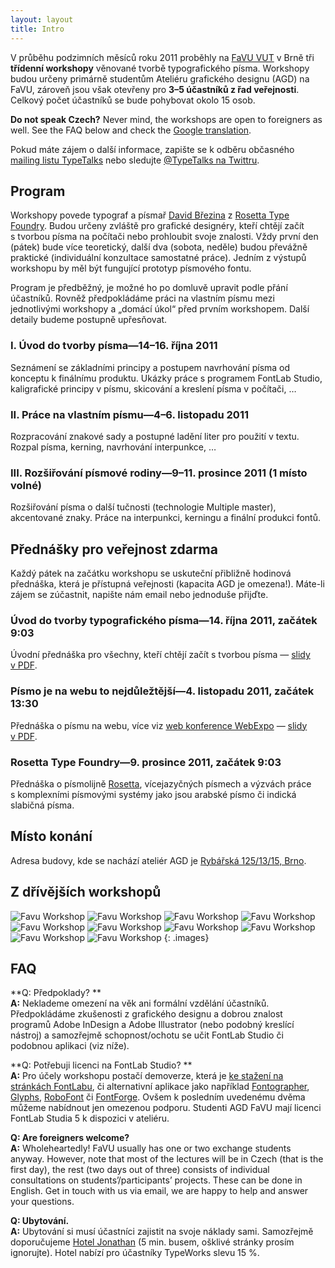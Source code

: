 ```yaml
---
layout: layout
title: Intro
---
```


V průběhu podzimních měsíců roku 2011 proběhly na [FaVU VUT](http://www.ffa.vutbr.cz/) v Brně tři **třídenní workshopy** věnované tvorbě typografického písma. Workshopy budou určeny primárně studentům Ateliéru grafického designu (AGD) na FaVU, zároveň jsou však otevřeny pro **3–5 účastníků z řad veřejnosti**. Celkový počet účastníků se bude pohybovat okolo 15 osob.

**Do not speak Czech?** Never mind, the workshops are open to foreigners as well. See the FAQ below and check the [Google translation](http://translate.google.com/translate?js=n&prev=_t&hl=cs&ie=UTF-8&layout=2&eotf=1&sl=cs&tl=en&u=http%3A%2F%2Ftypeworks.org&act=url).

Pokud máte zájem o další informace, zapište se k odběru občasného [mailing listu TypeTalks](http://typetalks.org/Subscribe.html) nebo sledujte [@TypeTalks na Twittru](http://twitter.com/typetalks).

## Program

Workshopy povede typograf a písmař [David Březina](http://davi.cz) z [Rosetta Type Foundry](http://rosettatype.com). Budou určeny zvláště pro grafické designéry, kteří chtějí začít s tvorbou písma na počítači nebo prohloubit svoje znalosti. Vždy první den (pátek) bude více teoretický, další dva (sobota, neděle) budou převážně praktické (individuální konzultace samostatné práce). Jedním z výstupů workshopu by měl být fungující prototyp písmového fontu.

Program je předběžný, je možné ho po domluvě upravit podle přání účastníků. Rovněž předpokládáme práci na vlastním písmu mezi jednotlivými workshopy a „domácí úkol“ před prvním workshopem. Další detaily budeme postupně upřesňovat.

### I. Úvod do tvorby písma—14–16. října 2011

Seznámení se základními principy a postupem navrhování písma od konceptu k finálnímu produktu. Ukázky práce s programem FontLab Studio, kaligrafické principy v písmu, skicování a kreslení písma v počítači, …

### II. Práce na vlastním písmu—4–6. listopadu 2011

Rozpracování znakové sady a postupné ladění liter pro použití v textu. Rozpal písma, kerning, navrhování interpunkce, …

### III. Rozšiřování písmové rodiny—9–11. prosince 2011 (1 místo volné)

Rozšiřování písma o další tučnosti (technologie Multiple master), akcentované znaky. Práce na interpunkci, kerningu a finální produkci fontů.

## Přednášky pro veřejnost zdarma

Každý pátek na začátku workshopu se uskuteční přibližně hodinová přednáška, která je přístupná veřejnosti (kapacita AGD je omezena!). Máte-li zájem se zúčastnit, napište nám email nebo jednoduše přijďte.

### Úvod do tvorby typografického písma—14. října 2011, začátek 9:03

Úvodní přednáška pro všechny, kteří chtějí začít s tvorbou písma — [slidy v PDF](http://speakerdeck.com/u/mrbrezina/p/tvorba-typografickeho-pisma).

### Písmo je na webu to nejdůležtější—4. listopadu 2011, začátek 13:30

Přednáška o písmu na webu, více viz [web konference WebExpo](http://webexpo.cz/praha2011/prednaska/pismo-je-na-webu-to-nejdulezitejsi/) — [slidy v PDF](http://speakerdeck.com/u/mrbrezina/p/pismo-je-na-webu-to-nejdulezitejsi).

### Rosetta Type Foundry—9. prosince 2011, začátek 9:03

Přednáška o písmolijně [Rosetta](http://rosettatype.com), vícejazyčných písmech a výzvách práce s komplexními písmovými systémy jako jsou arabské písmo či indická slabičná písma.

## Místo konání

Adresa budovy, kde se nachází ateliér AGD je [Rybářská 125/13/15, Brno](http://maps.google.cz/maps?q=Ryb%C3%A1%C5%99sk%C3%A1+125%2F13%2F15,+603+00+Brno&hl=cs&ie=UTF8&sll=49.930008,15.369873&sspn=5.707778,9.854736&brcurrent=5,0,0&t=h&z=16).

## Z dřívějších workshopů

![Favu Workshop](images/previous-workshops/works_1.png)
![Favu Workshop](images/previous-workshops/works_2.png)
![Favu Workshop](images/previous-workshops/works_3.png)
![Favu Workshop](images/previous-workshops/people_1.png)
![Favu Workshop](images/previous-workshops/people_2.png)
![Favu Workshop](images/previous-workshops/people_3.png)
![Favu Workshop](images/previous-workshops/works_4.png)
![Favu Workshop](images/previous-workshops/works_5.png)
![Favu Workshop](images/previous-workshops/people_4.png)
![Favu Workshop](images/previous-workshops/people_5.png)
{: .images}


## FAQ

**Q: Předpoklady?  **  
**A:** Neklademe omezení na věk ani formální vzdělání účastníků. Předpokládáme zkušenosti z grafického designu a dobrou znalost programů Adobe InDesign a Adobe Illustrator (nebo podobný kreslící nástroj) a samozřejmě schopnost/ochotu se učit FontLab Studio či podobnou aplikaci (viz níže).

**Q: Potřebuji licenci na FontLab Studio?  **  
**A:** Pro účely workshopu postačí demoverze, která je [ke stažení na stránkách FontLabu](http://www.fontlab.com/font-editor/fontlab-studio/), či alternativní aplikace jako například [Fontographer](http://www.fontlab.com/font-editor/fontographer/), [Glyphs](http://glyphsapp.com/), [RoboFont](http://robofont.com) či [FontForge](http://fontforge.sourceforge.net/). Ovšem k posledním uvedenému dvěma můžeme nabídnout jen omezenou podporu. Studenti AGD FaVU mají licenci FontLab Studia 5 k dispozici v ateliéru.

**Q: Are foreigners welcome?**  
**A:** Wholeheartedly! FaVU usually has one or two exchange students anyway. However, note that most of the lectures will be in Czech (that is the first day), the rest (two days out of three) consists of individual consultations on students’/participants’ projects. These can be done in English. Get in touch with us via email, we are happy to help and answer your questions.

**Q: Ubytování.**  
**A:** Ubytování si musí účastníci zajistit na svoje náklady sami. Samozřejmě doporučujeme [Hotel Jonathan](http://www.hoteljonathan.cz) (5 min. busem, ošklivé stránky prosím ignorujte). Hotel nabízí pro účastníky TypeWorks slevu 15 %.